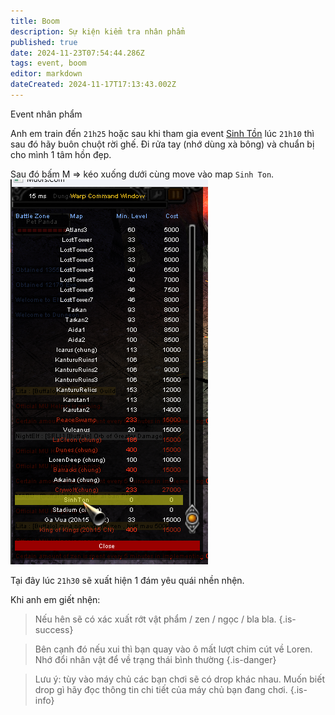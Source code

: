 ```yaml
---
title: Boom
description: Sự kiện kiểm tra nhân phẩm
published: true
date: 2024-11-23T07:54:44.286Z
tags: event, boom
editor: markdown
dateCreated: 2024-11-17T17:13:43.002Z
---
```


Event nhân phẩm

Anh em train đến `21h25` hoặc sau khi tham gia event [Sinh Tồn](/vi/events/survival) lúc `21h10` thì sau đó hãy buôn chuột rời ghế. Đi rửa tay (nhớ dùng xà bông) và chuẩn bị cho mình 1 tâm hồn đẹp.

Sau đó bấm M => kéo xuống dưới cùng move vào map `Sinh Ton`.
![guide_move_sinh_ton.png](/assets/guide/guide_move_sinh_ton.png)

Tại đây lúc `21h30` sẽ xuất hiện 1 đám yêu quái nhền nhện.

Khi anh em giết nhện:

> Nếu hên sẽ có xác xuất rớt vật phẩm / zen / ngọc / bla bla. 
{.is-success}

> Bên cạnh đó nếu xui thì bạn quay vào ô mất lượt chim cút về Loren. Nhớ đổi nhân vật để về trạng thái bình thường
{.is-danger}

> Lưu ý: tùy vào máy chủ các bạn chơi sẽ có drop khác nhau. Muốn biết drop gì hãy đọc thông tin chi tiết của máy chủ bạn đang chơi.
{.is-info}